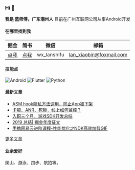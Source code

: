 ### Hi 👋
**我是 蓝师傅，广东潮州人**
目前在广州互联网公司从事Android开发


#### 在哪里找到我

| 掘金 | 简书 | 微信 |邮箱|
| :-: | :-: | :-: | :-:|
| [点我](https://juejin.cn/user/3298190612500696) | [点我](https://www.jianshu.com/u/282785a6b12f) | wx_lanshifu |lan_xiaobin@foxmail.com|


#### 技能点

![Android](https://img.shields.io/badge/Android-%2335495e.svg?style=for-the-badge&logo=Android&logoColor=%FF35D06D)
![Flutter](https://img.shields.io/badge/Flutter-%23323330.svg?style=for-the-badge&logo=Flutter&logoColor=%FF0F7BE4)
![Python](https://img.shields.io/badge/Python-%23323330.svg?style=for-the-badge&logo=Python&logoColor=%FF0F7BE4)


#### 最新文章
<!-- BLOG-POST-LIST:START -->
- [ASM hook隐私方法调用，防止App被下架](https://juejin.cn/post/7043399520486424612)
- [卡顿、ANR、死锁，线上如何监控？](https://juejin.cn/post/6973564044351373326)
- [入职三个月，游戏SDK开发总结](https://juejin.cn/post/6844904193082261518)
- [2019 总结| 掘金年度征文](https://juejin.cn/post/6844904026006355975)
- [手撸网易云进阶课程-性能优化之NDK高效加载GIF](https://juejin.cn/post/6844904008797126664)
<!-- BLOG-POST-LIST:END -->
[更多文章](https://juejin.cn/user/3298190612500696/posts)

#### 业余爱好
爬山、游泳、跑步、航拍等。

